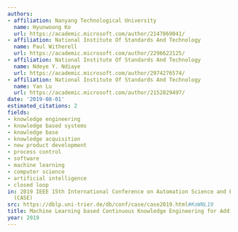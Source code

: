 ```yaml
---
authors:
- affiliation: Nanyang Technological University
  name: Hyunwoong Ko
  url: https://academic.microsoft.com/author/2147869041/
- affiliation: National Institute Of Standards And Technology
  name: Paul Witherell
  url: https://academic.microsoft.com/author/2296622125/
- affiliation: National Institute Of Standards And Technology
  name: Ndeye Y. Ndiaye
  url: https://academic.microsoft.com/author/2974276574/
- affiliation: National Institute Of Standards And Technology
  name: Yan Lu
  url: https://academic.microsoft.com/author/2152829497/
date: '2019-08-01'
estimated_citations: 2
fields:
- knowledge engineering
- knowledge based systems
- knowledge base
- knowledge acquisition
- new product development
- process control
- software
- machine learning
- computer science
- artificial intelligence
- closed loop
in: 2019 IEEE 15th International Conference on Automation Science and Engineering
  (CASE)
src: https://dblp.uni-trier.de/db/conf/case/case2019.html#KoWNL19
title: Machine Learning based Continuous Knowledge Engineering for Additive Manufacturing
year: 2019
---
```

